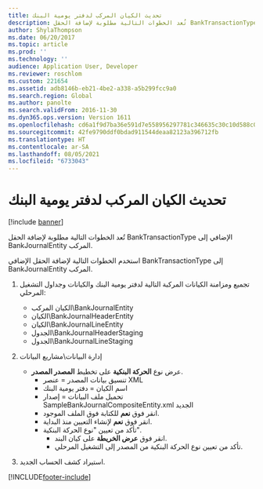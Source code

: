 ```yaml
---
title: تحديث الكيان المركب لدفتر يومية البنك
description: تُعد الخطوات التالية مطلوبة لإضافة الحقل BankTransactionType الإضافي إلى BankJournalEntity المركب.
author: ShylaThompson
ms.date: 06/20/2017
ms.topic: article
ms.prod: ''
ms.technology: ''
audience: Application User, Developer
ms.reviewer: roschlom
ms.custom: 221654
ms.assetid: adb8146b-eb21-4be2-a338-a5b299fcc9a0
ms.search.region: Global
ms.author: panolte
ms.search.validFrom: 2016-11-30
ms.dyn365.ops.version: Version 1611
ms.openlocfilehash: cd6a1f9d7ba36e591d7e558956297781c346635c30c10d588c0dbe6d73301030
ms.sourcegitcommit: 42fe9790ddf0bdad911544deaa82123a396712fb
ms.translationtype: HT
ms.contentlocale: ar-SA
ms.lasthandoff: 08/05/2021
ms.locfileid: "6733043"
---
```

# <a name="update-the-bank-journal-composite-entity"></a>تحديث الكيان المركب لدفتر يومية البنك

[!include [banner](../includes/banner.md)]

تُعد الخطوات التالية مطلوبة لإضافة الحقل BankTransactionType الإضافي إلى BankJournalEntity المركب.

استخدم الخطوات التالية لإضافة الحقل الإضافي BankTransactionType إلى BankJournalEntity المركب.

1.  تجميع ومزامنة الكيانات المركبة التالية لدفتر يومية البنك والكيانات وجداول التشغيل المرحلي:
    -   الكيان المركب‬\\BankJournalEntity
    -   الكيان\\BankJournalHeaderEntity
    -   الكيان\\BankJournalLineEntity
    -   الجدول\\BankJournalHeaderStaging
    -   الجدول\\BankJournalLineStaging

2.  إدارة البيانات\\مشاريع البيانات
    -   عرض نوع **الحركة البنكية** على تخطيط **المصدر المصدر**.
        -   تنسيق بيانات المصدر = عنصر XML
        -   اسم الكيان = دفتر يومية البنك
        -   تحميل ملف البيانات = إصدار SampleBankJournalCompositeEntity.xml الجديد
        -   انقر فوق **نعم** للكتابة فوق الملف الموجود.
        -   انقر فوق **نعم** لإنشاء التعيين منذ البداية.
        -   تأكد من تعيين "نوع الحركة البنكية".
            -   انقر فوق **عرض الخريطة** على كيان البند.
            -   تأكد من تعيين نوع الحركة البنكية من المصدر إلى التشغيل المرحلي‬.

3.  استيراد كشف الحساب الجديد.






[!INCLUDE[footer-include](../../includes/footer-banner.md)]